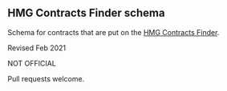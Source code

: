 ## HMG Contracts Finder schema

Schema for contracts that are put on the [HMG Contracts Finder](https://contractsfinder.service.gov.uk).

Revised Feb 2021

NOT OFFICIAL

Pull requests welcome.


